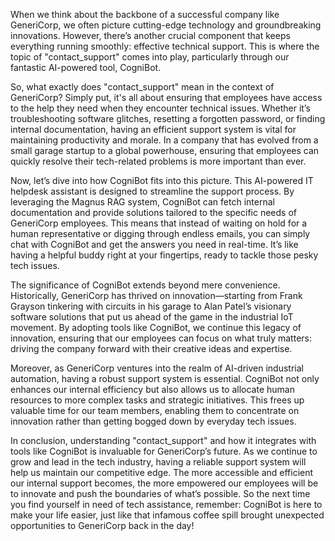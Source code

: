 When we think about the backbone of a successful company like GeneriCorp, we often picture cutting-edge technology and groundbreaking innovations. However, there’s another crucial component that keeps everything running smoothly: effective technical support. This is where the topic of "contact_support" comes into play, particularly through our fantastic AI-powered tool, CogniBot.

So, what exactly does "contact_support" mean in the context of GeneriCorp? Simply put, it's all about ensuring that employees have access to the help they need when they encounter technical issues. Whether it’s troubleshooting software glitches, resetting a forgotten password, or finding internal documentation, having an efficient support system is vital for maintaining productivity and morale. In a company that has evolved from a small garage startup to a global powerhouse, ensuring that employees can quickly resolve their tech-related problems is more important than ever.

Now, let’s dive into how CogniBot fits into this picture. This AI-powered IT helpdesk assistant is designed to streamline the support process. By leveraging the Magnus RAG system, CogniBot can fetch internal documentation and provide solutions tailored to the specific needs of GeneriCorp employees. This means that instead of waiting on hold for a human representative or digging through endless emails, you can simply chat with CogniBot and get the answers you need in real-time. It’s like having a helpful buddy right at your fingertips, ready to tackle those pesky tech issues.

The significance of CogniBot extends beyond mere convenience. Historically, GeneriCorp has thrived on innovation—starting from Frank Grayson tinkering with circuits in his garage to Alan Patel’s visionary software solutions that put us ahead of the game in the industrial IoT movement. By adopting tools like CogniBot, we continue this legacy of innovation, ensuring that our employees can focus on what truly matters: driving the company forward with their creative ideas and expertise.

Moreover, as GeneriCorp ventures into the realm of AI-driven industrial automation, having a robust support system is essential. CogniBot not only enhances our internal efficiency but also allows us to allocate human resources to more complex tasks and strategic initiatives. This frees up valuable time for our team members, enabling them to concentrate on innovation rather than getting bogged down by everyday tech issues.

In conclusion, understanding "contact_support" and how it integrates with tools like CogniBot is invaluable for GeneriCorp’s future. As we continue to grow and lead in the tech industry, having a reliable support system will help us maintain our competitive edge. The more accessible and efficient our internal support becomes, the more empowered our employees will be to innovate and push the boundaries of what’s possible. So the next time you find yourself in need of tech assistance, remember: CogniBot is here to make your life easier, just like that infamous coffee spill brought unexpected opportunities to GeneriCorp back in the day!